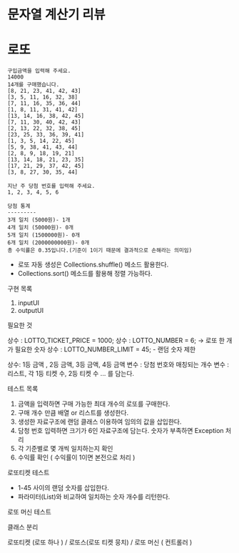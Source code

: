
# 문자열 계산기 리뷰 

# 로또 

```
구입금액을 입력해 주세요.
14000
14개를 구매했습니다.
[8, 21, 23, 41, 42, 43]
[3, 5, 11, 16, 32, 38]
[7, 11, 16, 35, 36, 44]
[1, 8, 11, 31, 41, 42]
[13, 14, 16, 38, 42, 45]
[7, 11, 30, 40, 42, 43]
[2, 13, 22, 32, 38, 45]
[23, 25, 33, 36, 39, 41]
[1, 3, 5, 14, 22, 45]
[5, 9, 38, 41, 43, 44]
[2, 8, 9, 18, 19, 21]
[13, 14, 18, 21, 23, 35]
[17, 21, 29, 37, 42, 45]
[3, 8, 27, 30, 35, 44]

지난 주 당첨 번호를 입력해 주세요.
1, 2, 3, 4, 5, 6

당첨 통계
---------
3개 일치 (5000원)- 1개
4개 일치 (50000원)- 0개
5개 일치 (1500000원)- 0개
6개 일치 (2000000000원)- 0개
총 수익률은 0.35입니다.(기준이 1이기 때문에 결과적으로 손해라는 의미임)

```

- 로또 자동 생성은 Collections.shuffle() 메소드 활용한다.
- Collections.sort() 메소드를 활용해 정렬 가능하다.

구현 목록 
1. inputUI
2. outputUI

필요한 것 

상수 : LOTTO_TICKET_PRICE = 1000; 
상수 : LOTTO_NUMBER = 6; -> 로또 한 개가 필요한 숫자 
상수 : LOTTO_NUMBER_LIMIT = 45; - 랜덤 숫자 제한 

상수: 1등 금액 , 2등 금액, 3등 금액,  4등 금액 
변수 : 당첨 번호와 매칭되는 개수 
변수 : 리스트, 각 1등 티켓 수, 2등 티켓 수 ... 를 담는다. 

테스트 목록 

1. 금액을 입력하면 구매 가능한 최대 개수의 로또를 구매한다. 
2. 구매 개수 만큼 배열 or 리스트를 생성한다.
3. 생성한 자료구조에 랜덤 클래스 이용하여 임의의 값을 삽입한다. 
4. 담청 번호 입력하면 크기가 6인 자료구조에 담는다. 숫자가 부족하면 Exception 처리 
5. 각 기준별로 몇 개씩 일치하는지 확인 
6. 수익률 확인 ( 수익률이 1이면 본전으로 처리 )



로또티켓 테스트 

- 1-45 사이의 랜덤 숫자를 삽입한다. 
- 파라미터(List)와 비교하여 일치하는 숫자 개수를 리턴한다.


로또 머신 테스트 



클래스 분리 

로또티켓 (로또 하나 ) / 로또스(로또 티켓 뭉치) / 로또 머신 ( 컨트롤러 )